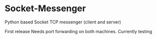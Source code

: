 # Socket-Messenger
Python based Socket TCP messenger (client and server)


First release
Needs port forwarding on both machines.
Currently testing
